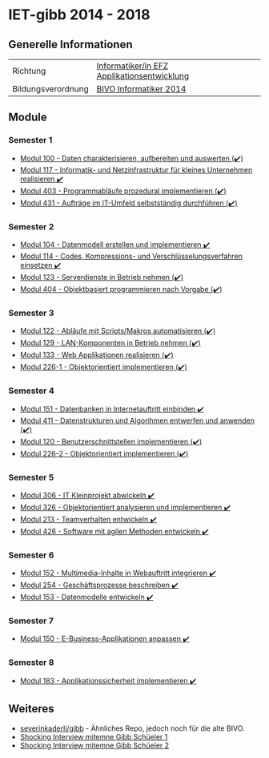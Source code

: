 # IET-gibb 2014 - 2018

## Generelle Informationen

|   |  |
|---|---|
| Richtung | [Informatiker/in EFZ Applikationsentwicklung](https://www.ict-berufsbildung.ch/berufsbildung/informatikerin-efz-applikationsentwicklung/) |
| Bildungsverordnung | [BIVO Informatiker 2014](https://www.ict-berufsbildung.ch/fileadmin/user_upload/01_Deutsch/01_Grundbildung/PDF/Bildungsverordnung_Informatiker_in_EFZ-100d-20131017TRR.pdf) |

## Module

### Semester 1

- [Modul 100 - Daten charakterisieren, aufbereiten und auswerten (✔️)](modul_100)
- [Modul 117 - Informatik- und Netzinfrastruktur für kleines Unternehmen realisieren ✔️](modul_117)
- [Modul 403 - Programmabläufe prozedural implementieren (✔️)](modul_403)
- [Modul 431 - Aufträge im IT-Umfeld selbstständig durchführen (✔️)](modul_431)

### Semester 2

- [Modul 104 - Datenmodell erstellen und implementieren ✔️](modul_104)
- [Modul 114 - Codes, Kompressions- und Verschlüsselungsverfahren einsetzen ✔️](modul_114)
- [Modul 123 - Serverdienste in Betrieb nehmen (✔️)](modul_123)
- [Modul 404 - Objektbasiert programmieren nach Vorgabe (✔️)](modul_404)

### Semester 3

- [Modul 122 - Abläufe mit Scripts/Makros automatisieren (✔️)](modul_122)
- [Modul 129 - LAN-Komponenten in Betrieb nehmen (✔️)](modul_129)
- [Modul 133 - Web Applikationen realisieren (✔️)](modul_133)
- [Modul 226-1 - Objektorientiert implementieren (✔️)](modul_226-1)

### Semester 4

- [Modul 151 - Datenbanken in Internetauftritt einbinden ✔️](modul_151)
- [Modul 411 - Datenstrukturen und Algorihmen entwerfen und anwenden (✔️)](modul_411)
- [Modul 120 - Benutzerschnittstellen implementieren (✔️)](modul_120)
- [Modul 226-2 - Objektorientiert implementieren (✔️)](modul_226-2)

### Semester 5

- [Modul 306 - IT Kleinprojekt abwickeln ✔️](modul_306)
- [Modul 326 - Objektorientiert analysieren und implementieren ✔️](modul_326)
- [Modul 213 - Teamverhalten entwickeln ✔️](modul_213)
- [Modul 426 - Software mit agilen Methoden entwickeln ✔️](modul_426)

### Semester 6

- [Modul 152 - Multimedia-Inhalte in Webauftritt integrieren ✔️](modul_152)
- [Modul 254 - Geschäftsprozesse beschreiben ✔️](modul_254)
- [Modul 153 - Datenmodelle entwickeln ✔️](modul_153)

### Semester 7

- [Modul 150 - E-Business-Applikationen anpassen ✔️](modul_150)

### Semester 8

- [Modul 183 - Applikationssicherheit implementieren ✔️](modul_183)

## Weiteres
- [severinkaderli/gibb](https://github.com/severinkaderli/gibb) - Ähnliches Repo, jedoch noch für die alte BIVO.
- [Shocking Interview mitemne Gibb Schüeler 1](https://www.youtube.com/watch?v=Eh3nSx9V89s)
- [Shocking Interview mitemne Gibb Schüeler 2](https://www.youtube.com/watch?v=nHUUKQZiJE0)
